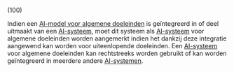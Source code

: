 (100)

Indien een [AI-model voor algemene doeleinden](a3.md#^gpai) is geïntegreerd in of deel uitmaakt van een [AI-systeem](a3.md#^ai-systeem), moet dit systeem als [AI-systeem](a3.md#^ai-systeem) voor algemene doeleinden worden aangemerkt indien het dankzij deze integratie aangewend kan worden voor uiteenlopende doeleinden. Een [AI-systeem](a3.md#^ai-systeem) voor algemene doeleinden kan rechtstreeks worden gebruikt of kan worden geïntegreerd in meerdere andere [AI-systemen](a3.md#^ai-systeem).